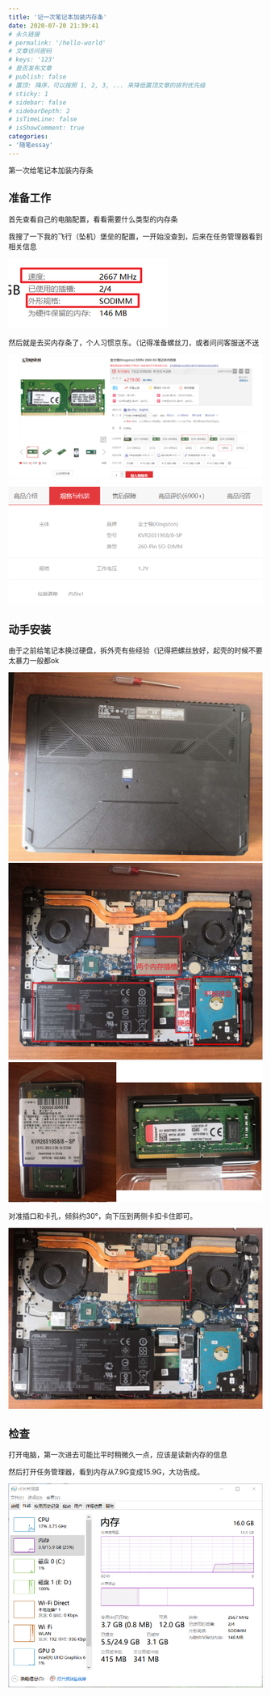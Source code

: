 ```yaml
---
title: '记一次笔记本加装内存条'
date: 2020-07-20 21:39:41
# 永久链接
# permalink: '/hello-world'
# 文章访问密码
# keys: '123'
# 是否发布文章
# publish: false
# 置顶: 降序，可以按照 1, 2, 3, ... 来降低置顶文章的排列优先级
# sticky: 1
# sidebar: false
# sidebarDepth: 2
# isTimeLine: false
# isShowComment: true
categories:
- '随笔essay'
---
```






第一次给笔记本加装内存条

<!-- more -->

## 准备工作

首先查看自己的电脑配置，看看需要什么类型的内存条

我搜了一下我的飞行（坠机）堡垒的配置，一开始没查到，后来在任务管理器看到相关信息

![image-20200720214431210](../../.vuepress/public/images/image-20200720214431210.png)

然后就是去买内存条了，个人习惯京东。（记得准备螺丝刀，或者问问客服送不送

<img src="../../.vuepress/public/images/image-20200720214828662.png" alt="image-20200720214828662"  />

<img src="../../.vuepress/public/images/image-20200720214907805.png" alt="image-20200720214907805"  />

## 动手安装

由于之前给笔记本换过硬盘，拆外壳有些经验（记得把螺丝放好，起壳的时候不要太暴力一般都ok

<img src="../../.vuepress/public/images/image-20200720215547078.png" alt="image-20200720215547078"  />

<img src="../../.vuepress/public/images/image-20200720215743477.png" alt="image-20200720215743477"  />

<img src="../../.vuepress/public/images/image-20200720215947906.png" alt="image-20200720215947906"  />

对准插口和卡孔，倾斜约30°，向下压到两侧卡扣卡住即可。

<img src="../../.vuepress/public/images/image-20200720220231236.png" alt="image-20200720220231236"  />



## 检查

打开电脑，第一次进去可能比平时稍微久一点，应该是读新内存的信息

然后打开任务管理器，看到内存从7.9G变成15.9G，大功告成。

<img src="../../.vuepress/public/images/Snipaste_2020-07-20_13-17-10.png" alt="Snipaste_2020-07-20_13-17-10" />

